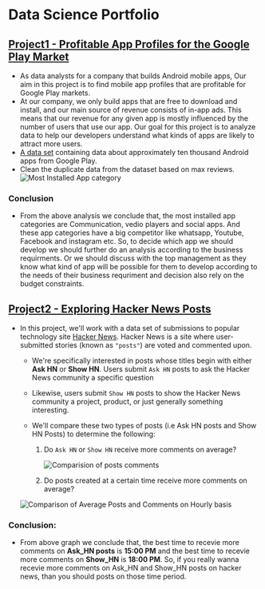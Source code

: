 # Data Science Portfolio


## [Project1 - Profitable App Profiles for the Google Play Market](https://github.com/Fiza-Iftikhar/Data_Science_Projects/tree/main/Project1-Profitable%20App)
   - As data analysts for a company that builds Android mobile apps, Our aim in this project is to find mobile app profiles that are profitable for Google Play markets. 
   - At our company, we only build apps that are free to download and install, and our main source of revenue consists of in-app ads. This means that our revenue for any given app is mostly influenced by the number of users that use our app. Our goal for this project is to analyze data to help our developers understand what kinds of apps are likely to attract more users.
- [A data set](https://www.kaggle.com/lava18/google-play-store-apps/home) containing data about approximately ten thousand Android apps from Google Play.
- Clean the duplicate data from the dataset based on max reviews.
![Most Installed App category](https://user-images.githubusercontent.com/70064467/121635298-d8413c80-ca3a-11eb-99e7-da0b92a314ad.png)
### Conclusion
   - From the above analysis we conclude that, the most installed app categories are Communication, vedio players and social apps. And these app categories have a big competitor like whatsapp, Youtube, Facebook and instagram etc. So, to decide which app we should develop we should further do an analysis according to the business requirments. Or we should discuss with the top management as they know what kind of app will be possible for them to develop according to the needs of their business requriment and decision also rely on the budget constraints.


## [Project2 - Exploring Hacker News Posts](https://github.com/Fiza-Iftikhar/Data_Science_Projects/tree/main/Project2-Hacker%20News)
- In this project, we'll work with a data set of submissions to popular technology site [Hacker News](https://news.ycombinator.com/). Hacker News is a site where user-submitted stories (known as `"posts"`) are voted and commented upon.
   - We're specifically interested in posts whose titles begin with either **Ask HN** or **Show HN**. Users submit `Ask HN` posts to ask the Hacker News community a specific question
   - Likewise, users submit `Show HN` posts to show the Hacker News community a project, product, or just generally something interesting.
   - We'll compare these two types of posts (i.e Ask HN posts and Show HN Posts) to determine the following:

        1. Do `Ask HN` or `Show HN` receive more comments on average?

            ![Comparision of posts comments](https://user-images.githubusercontent.com/70064467/122598764-1f729300-d022-11eb-8787-7f416f20bbf2.png)

        2. Do posts created at a certain time receive more comments on average?
        
   ![Comparison of Average Posts and Comments on Hourly basis](https://user-images.githubusercontent.com/70064467/122598784-27323780-d022-11eb-90af-0eac17ab321a.png)
    
### Conclusion:
 - From above graph we conclude that, the best time to recevie more comments on **Ask_HN posts** is **15:00 PM** and the best time to recevie more comments on **Show_HN** is **18:00 PM**. So, if you really wanna recevie more comments on Ask_HN and Show_HN posts on hacker news, than you should posts on those time period.


